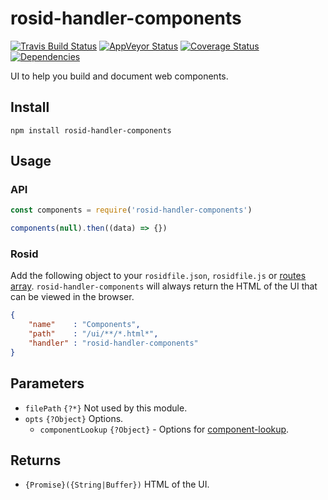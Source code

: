 # rosid-handler-components

[![Travis Build Status](https://travis-ci.org/comwrap/rosid-handler-components.svg?branch=master)](https://travis-ci.org/comwrap/rosid-handler-components) [![AppVeyor Status](https://ci.appveyor.com/api/projects/status/6fxwnrdhoh7xw9n1?svg=true)](https://ci.appveyor.com/project/comwrap/rosid-handler-components) [![Coverage Status](https://coveralls.io/repos/github/comwrap/rosid-handler-components/badge.svg?branch=master)](https://coveralls.io/github/comwrap/rosid-handler-components?branch=master)  [![Dependencies](https://david-dm.org/comwrap/rosid-handler-components.svg)](https://david-dm.org/comwrap/rosid-handler-components#info=dependencies)

UI to help you build and document web components.

## Install

```
npm install rosid-handler-components
```

## Usage

### API

```js
const components = require('rosid-handler-components')

components(null).then((data) => {})
```

### Rosid

Add the following object to your `rosidfile.json`, `rosidfile.js` or [routes array](https://github.com/electerious/Rosid#routes). `rosid-handler-components` will always return the HTML of the UI that can be viewed in the browser.

```json
{
	"name"    : "Components",
	"path"    : "/ui/**/*.html*",
	"handler" : "rosid-handler-components"
}
```

## Parameters

- `filePath` `{?*}` Not used by this module.
- `opts` `{?Object}` Options.
	- `componentLookup` `{?Object}` - Options for [component-lookup](https://github.com/electerious/component-lookup).

## Returns

- `{Promise}({String|Buffer})` HTML of the UI.